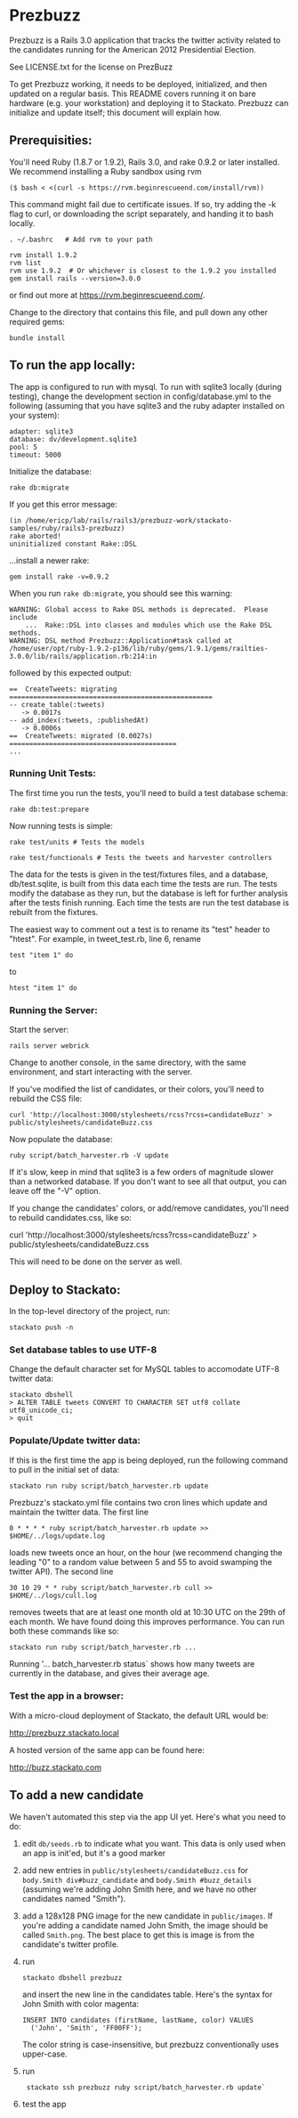 # Prezbuzz

Prezbuzz is a Rails 3.0 application that tracks the twitter activity
related to the candidates running for the American 2012 Presidential Election.

See LICENSE.txt for the license on PrezBuzz

To get Prezbuzz working, it needs to be deployed, initialized, and
then updated on a regular basis. This README covers running it on bare
hardware (e.g. your workstation) and deploying it to Stackato. Prezbuzz
can initialize and update itself; this document will explain how.

## Prerequisities:

You'll need Ruby (1.8.7 or 1.9.2), Rails 3.0, and rake 0.9.2 or later
installed. We recommend installing a Ruby sandbox using rvm

    ($ bash < <(curl -s https://rvm.beginrescueend.com/install/rvm))
    
This command might fail due to certificate issues.  If so, try adding the -k
flag to curl, or downloading the script separately, and handing it to bash locally.
    
    . ~/.bashrc   # Add rvm to your path
    
    rvm install 1.9.2 
    rvm list
    rvm use 1.9.2  # Or whichever is closest to the 1.9.2 you installed
    gem install rails --version=3.0.0
    
or find out more at <https://rvm.beginrescueend.com/>.

Change to the directory that contains this file, and pull down
any other required gems:

    bundle install
    
## To run the app locally:

The app is configured to run with mysql. To run with sqlite3
locally (during testing), change the development section in
config/database.yml to the following (assuming that you have
sqlite3 and the ruby adapter installed on your system):

    adapter: sqlite3
    database: dv/development.sqlite3
    pool: 5
    timeout: 5000

Initialize the database:

    rake db:migrate
    
If you get this error message:

    (in /home/ericp/lab/rails/rails3/prezbuzz-work/stackato-samples/ruby/rails3-prezbuzz)
    rake aborted!
    uninitialized constant Rake::DSL
    
...install a newer rake:

    gem install rake -v=0.9.2
    
When you run `rake db:migrate`, you should see this warning:

    WARNING: Global access to Rake DSL methods is deprecated.  Please include
        ...  Rake::DSL into classes and modules which use the Rake DSL methods.
    WARNING: DSL method Prezbuzz::Application#task called at /home/user/opt/ruby-1.9.2-p136/lib/ruby/gems/1.9.1/gems/railties-3.0.0/lib/rails/application.rb:214:in

followed by this expected output:

    ==  CreateTweets: migrating ===================================================
    -- create_table(:tweets)
       -> 0.0017s
    -- add_index(:tweets, :publishedAt)
       -> 0.0006s
    ==  CreateTweets: migrated (0.0027s) ==========================================
    ...
    
### Running Unit Tests:

The first time you run the tests, you'll need to build a test database schema:

    rake db:test:prepare

Now running tests is simple:

    rake test/units # Tests the models

    rake test/functionals # Tests the tweets and harvester controllers
    
The data for the tests is given in the test/fixtures files, and a database,
db/test.sqlite, is built from this data each time the tests are run.  The
tests modify the database as they run, but the database is left for further
analysis after the tests finish running.  Each time the tests are run the
test database is rebuilt from the fixtures.

The easiest way to comment out a test is to rename its "test" header
to "htest".   For example, in tweet_test.rb, line 6, rename

    test "item 1" do
    
to

    htest "item 1" do

### Running the Server:

Start the server:

    rails server webrick
    
Change to another console, in the same directory, with the same
environment, and start interacting with the server.

If you've modified the list of candidates, or their colors, you'll need to
rebuild the CSS file:

    curl 'http://localhost:3000/stylesheets/rcss?rcss=candidateBuzz' > public/stylesheets/candidateBuzz.css
    
Now populate the database:

    ruby script/batch_harvester.rb -V update

If it's slow, keep in mind that sqlite3 is a few orders of
magnitude slower than a networked database. If you don't want to see all
that output, you can leave off the "-V" option.

If you change the candidates' colors, or add/remove candidates, you'll
need to rebuild candidates.css, like so:

   curl 'http://localhost:3000/stylesheets/rcss?rcss=candidateBuzz' > public/stylesheets/candidateBuzz.css

This will need to be done on the server as well.

## Deploy to Stackato:

In the top-level directory of the project, run:

    stackato push -n

### Set database tables to use UTF-8

Change the default character set for MySQL tables to accomodate UTF-8
twitter data: 
    
    stackato dbshell
    > ALTER TABLE tweets CONVERT TO CHARACTER SET utf8 collate utf8_unicode_ci;
    > quit
 
### Populate/Update twitter data:

If this is the first time the app is being deployed, run the following
command to pull in the initial set of data:

    stackato run ruby script/batch_harvester.rb update

Prezbuzz's stackato.yml file contains two cron lines which update and maintain
the twitter data. The first line

    0 * * * * ruby script/batch_harvester.rb update >> $HOME/../logs/update.log
    
loads new tweets once an hour, on the hour (we recommend changing the leading
"0" to a random value between 5 and 55 to avoid swamping the twitter API). The
second line

    30 10 29 * * ruby script/batch_harvester.rb cull >> $HOME/../logs/cull.log
    
removes tweets that are at least one month old at 10:30 UTC on the 29th of each
month. We have found doing this improves performance.  You can run both these
commands like so:

    stackato run ruby script/batch_harvester.rb ...

Running '... batch_harvester.rb status` shows how many tweets are
currently in the database, and gives their average age.

### Test the app in a browser:

With a micro-cloud deployment of Stackato, the default URL would be:

  http://prezbuzz.stackato.local
  
A hosted version of the same app can be found here:

  http://buzz.stackato.com

## To add a new candidate

We haven't automated this step via the app UI yet.  Here's what you need to do:

1. edit `db/seeds.rb` to indicate what you want.  This data is only used when an
   app is init'ed, but it's a good marker

2. add new entries in `public/stylesheets/candidateBuzz.css` for
   `body.Smith div#buzz_candidate` and `body.Smith #buzz_details` (assuming
   we're adding John Smith here, and we have no other candidates named "Smith").
   
3. add a 128x128 PNG image for the new candidate in `public/images`.  If you're
   adding a candidate named John Smith, the image should be called `Smith.png`.
   The best place to get this is image is from the candidate's twitter profile.

4. run 

       stackato dbshell prezbuzz

   and insert the new line in the candidates table.  Here's the syntax for
   John Smith with color magenta:
   
       INSERT INTO candidates (firstName, lastName, color) VALUES
         ('John', 'Smith', 'FF00FF');
    
    The color string is case-insensitive, but prezbuzz conventionally uses upper-case.

5. run

        stackato ssh prezbuzz ruby script/batch_harvester.rb update`


6. test the app
